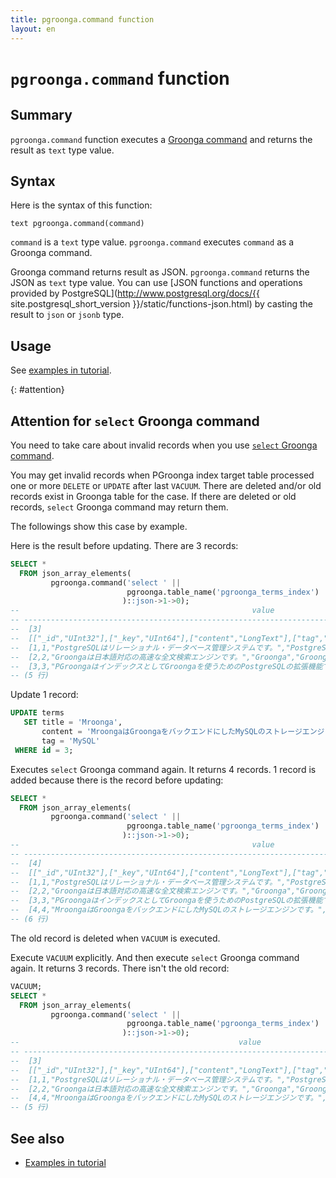 ```yaml
---
title: pgroonga.command function
layout: en
---
```


# `pgroonga.command` function

## Summary

`pgroonga.command` function executes a [Groonga command](http://groonga.org/docs/reference/command.html) and returns the result as `text` type value.

## Syntax

Here is the syntax of this function:

```text
text pgroonga.command(command)
```

`command` is a `text` type value. `pgroonga.command` executes `command` as a Groonga command.

Groonga command returns result as JSON. `pgroonga.command` returns the JSON as `text` type value. You can use [JSON functions and operations provided by PostgreSQL](http://www.postgresql.org/docs/{{ site.postgresql_short_version }}/static/functions-json.html) by casting the result to `json` or `jsonb` type.

## Usage

See [examples in tutorial](../../tutorial/#groonga).

{: #attention}

## Attention for `select` Groonga command

You need to take care about invalid records when you use [`select` Groonga command](http://groonga.org/docs/reference/commands/select.html).

You may get invalid records when PGroonga index target table processed one or more `DELETE` or `UPDATE` after last `VACUUM`. There are deleted and/or old records exist in Groonga table for the case. If there are deleted or old records, `select` Groonga command may return them.

The followings show this case by example.

Here is the result before updating. There are 3 records:

```sql
SELECT *
  FROM json_array_elements(
         pgroonga.command('select ' ||
                          pgroonga.table_name('pgroonga_terms_index')
                         )::json->1->0);
--                                                    value                                                   
-- -----------------------------------------------------------------------------------------------------------
--  [3]
--  [["_id","UInt32"],["_key","UInt64"],["content","LongText"],["tag","ShortText"],["title","LongText"]]
--  [1,1,"PostgreSQLはリレーショナル・データベース管理システムです。","PostgreSQL","PostgreSQL"]
--  [2,2,"Groongaは日本語対応の高速な全文検索エンジンです。","Groonga","Groonga"]
--  [3,3,"PGroongaはインデックスとしてGroongaを使うためのPostgreSQLの拡張機能です。","PostgreSQL","PGroonga"]
-- (5 行)
```

Update 1 record:

```sql
UPDATE terms
   SET title = 'Mroonga',
       content = 'MroongaはGroongaをバックエンドにしたMySQLのストレージエンジンです。',
       tag = 'MySQL'
 WHERE id = 3;
```

Executes `select` Groonga command again. It returns 4 records. 1 record is added because there is the record before updating:

```sql
SELECT *
  FROM json_array_elements(
         pgroonga.command('select ' ||
                          pgroonga.table_name('pgroonga_terms_index')
                         )::json->1->0);
--                                                    value                                                   
-- -----------------------------------------------------------------------------------------------------------
--  [4]
--  [["_id","UInt32"],["_key","UInt64"],["content","LongText"],["tag","ShortText"],["title","LongText"]]
--  [1,1,"PostgreSQLはリレーショナル・データベース管理システムです。","PostgreSQL","PostgreSQL"]
--  [2,2,"Groongaは日本語対応の高速な全文検索エンジンです。","Groonga","Groonga"]
--  [3,3,"PGroongaはインデックスとしてGroongaを使うためのPostgreSQLの拡張機能です。","PostgreSQL","PGroonga"]
--  [4,4,"MroongaはGroongaをバックエンドにしたMySQLのストレージエンジンです。","MySQL","Mroonga"]
-- (6 行)
```

The old record is deleted when `VACUUM` is executed.

Execute `VACUUM` explicitly. And then execute `select` Groonga command again. It returns 3 records. There isn't the old record:

```sql
VACUUM;
SELECT *
  FROM json_array_elements(
         pgroonga.command('select ' ||
                          pgroonga.table_name('pgroonga_terms_index')
                         )::json->1->0);
--                                                 value                                                 
-- ------------------------------------------------------------------------------------------------------
--  [3]
--  [["_id","UInt32"],["_key","UInt64"],["content","LongText"],["tag","ShortText"],["title","LongText"]]
--  [1,1,"PostgreSQLはリレーショナル・データベース管理システムです。","PostgreSQL","PostgreSQL"]
--  [2,2,"Groongaは日本語対応の高速な全文検索エンジンです。","Groonga","Groonga"]
--  [4,4,"MroongaはGroongaをバックエンドにしたMySQLのストレージエンジンです。","MySQL","Mroonga"]
-- (5 行)
```

## See also

  * [Examples in tutorial](../../tutorial/#groonga)
